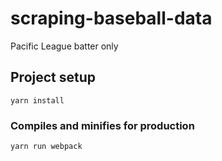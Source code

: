 # scraping-baseball-data
Pacific League batter only

## Project setup
```
yarn install
```

### Compiles and minifies for production
```
yarn run webpack
```



